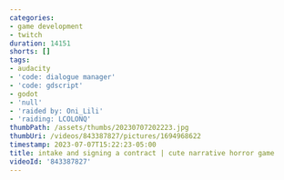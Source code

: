 ```yaml
---
categories:
- game development
- twitch
duration: 14151
shorts: []
tags:
- audacity
- 'code: dialogue manager'
- 'code: gdscript'
- godot
- 'null'
- 'raided by: Oni_Lili'
- 'raiding: LCOLONQ'
thumbPath: /assets/thumbs/20230707202223.jpg
thumbUri: /videos/843387827/pictures/1694968622
timestamp: 2023-07-07T15:22:23-05:00
title: intake and signing a contract | cute narrative horror game
videoId: '843387827'
---
```

